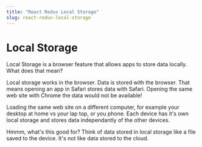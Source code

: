 ```yaml
---
title: "React Redux Local Storage"
slug: react-redux-local-storage
---
```


# Local Storage

Local Storage is a browser feature that allows apps to store data 
locally. What does that mean? 

Local storage works in the browser. Data is stored with the browser. 
That means opening an app in Safari stores data with Safari. Opening
the same web site with Chrome the data would not be available! 

Loading the same web site on a different computer, for example your 
desktop at home vs your lap top, or you phone. Each device has it's 
own local storage and stores data independantly of the other devices. 

Hmmm, what's this good for? Think of data stored in local storage 
like a file saved to the device. It's not like data stored to the 
cloud. 